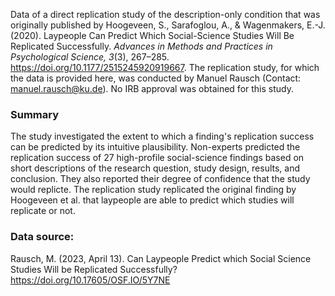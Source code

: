 Data of a direct replication study of the description-only condition that was originally published by Hoogeveen, S., Sarafoglou, A., & Wagenmakers, E.-J. (2020). Laypeople Can Predict Which Social-Science Studies Will Be Replicated Successfully. *Advances in Methods and Practices in Psychological Science, 3*(3), 267–285. https://doi.org/10.1177/2515245920919667. 
The replication study, for which the data is provided here, was conducted by Manuel Rausch (Contact: manuel.rausch@ku.de). 
No IRB approval was obtained for this study.

### Summary

The study investigated the extent to which a finding's replication success can be predicted by its intuitive plausibility. Non-experts predicted the replication success of 27 high-profile social-science findings based on short descriptions of the research question, study design, results, and conclusion. They also reported their degree of confidence that the study would replicte. The replication study replicated the original finding by Hoogeveen et al. that laypeople are able to predict which studies will replicate or not. 

### Data source:

Rausch, M. (2023, April 13). Can Laypeople Predict which Social Science Studies Will be Replicated Successfully? https://doi.org/10.17605/OSF.IO/5Y7NE
